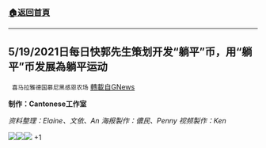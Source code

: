###  [:house:返回首頁](https://github.com/ourhimalayas/txt)
---

## 5/19/2021日每日快郭先生策划开发“躺平”币，用“躺平”币发展為躺平运动
` 喜马拉雅德国慕尼黑感恩农场` [轉載自GNews](https://gnews.org/zh-hans/1258749/)

**制作：Cantonese工作室**

*资料整理：Elaine、文依、An
海报製作：儂民、Penny
视频製作：Ken*


![]()![](https://gnews-media-offload.s3.amazonaws.com/wp-content/uploads/2021/05/20011905/%E6%88%AA%E5%9C%96-2021-05-20-00.17.30.png)![]()![](https://gnews-media-offload.s3.amazonaws.com/wp-content/uploads/2021/05/20012023/%E6%88%AA%E5%9C%96-2021-05-20-00.18.08.png)![]()![](https://gnews-media-offload.s3.amazonaws.com/wp-content/uploads/2021/05/20011943/%E6%88%AA%E5%9C%96-2021-05-20-00.17.52.png)
+1
